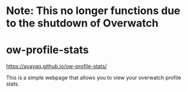 # Note: This no longer functions due to the shutdown of Overwatch

# ow-profile-stats

https://ayayaq.github.io/ow-profile-stats/

This is a simple webpage that allows you to view your overwatch profile stats.

